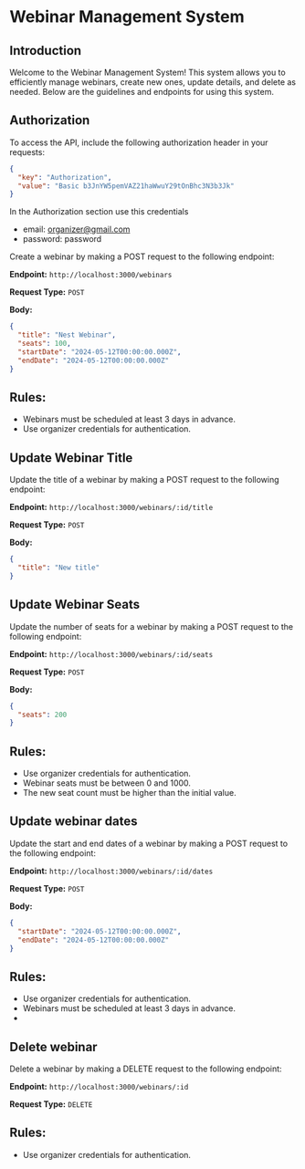 # Webinar Management System

## Introduction

Welcome to the Webinar Management System! This system allows you to efficiently manage
webinars, create new ones, update details, and delete as needed. Below are the guidelines
and endpoints for using this system.

## Authorization

To access the API, include the following authorization header in your requests:

```json
{
  "key": "Authorization",
  "value": "Basic b3JnYW5pemVAZ21haWwuY29tOnBhc3N3b3Jk"
}
```

In the Authorization section use this credentials

- email: organizer@gmail.com
- password: password

Create a webinar by making a POST request to the following endpoint:

**Endpoint:** `http://localhost:3000/webinars`

**Request Type:** `POST`

**Body:**

```json
{
  "title": "Nest Webinar",
  "seats": 100,
  "startDate": "2024-05-12T00:00:00.000Z",
  "endDate": "2024-05-12T00:00:00.000Z"
}
```

## Rules:

- Webinars must be scheduled at least 3 days in advance.
- Use organizer credentials for authentication.

## Update Webinar Title

Update the title of a webinar by making a POST request to the following endpoint:

**Endpoint:** `http://localhost:3000/webinars/:id/title`

**Request Type:** `POST`

**Body:**

```json
{
  "title": "New title"
}
```

## Update Webinar Seats

Update the number of seats for a webinar by making a POST request to the following
endpoint:

**Endpoint:** `http://localhost:3000/webinars/:id/seats`

**Request Type:** `POST`

**Body:**

```json
{
  "seats": 200
}
```

## Rules:

- Use organizer credentials for authentication.
- Webinar seats must be between 0 and 1000.
- The new seat count must be higher than the initial value.

## Update webinar dates

Update the start and end dates of a webinar by making a POST request to the following
endpoint:

**Endpoint:** `http://localhost:3000/webinars/:id/dates`

**Request Type:** `POST`

**Body:**

```json
{
  "startDate": "2024-05-12T00:00:00.000Z",
  "endDate": "2024-05-12T00:00:00.000Z"
}
```

## Rules:

- Use organizer credentials for authentication.
- Webinars must be scheduled at least 3 days in advance.
-

## Delete webinar

Delete a webinar by making a DELETE request to the following
endpoint:

**Endpoint:** `http://localhost:3000/webinars/:id`

**Request Type:** `DELETE`

## Rules:

- Use organizer credentials for authentication.

